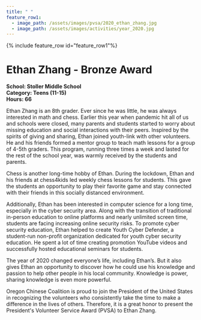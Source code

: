 ```yaml
---
title: " "
feature_row1:
  - image_path: /assets/images/pvsa/2020_ethan_zhang.jpg
  - image_path: /assets/images/activities/year_2020.jpg
---
```


{% include feature_row id="feature_row1"%}

# Ethan Zhang - Bronze Award

**School: Stoller Middle School**  
**Category: Teens (11-15)**  
**Hours: 66**  

Ethan Zhang is an 8th grader. Ever since he was little, he was always interested in math and chess. Earlier this year when pandemic hit all of us and schools were closed, many parents and students started to worry about missing education and social interactions with their peers. Inspired by the spirits of giving and sharing, Ethan joined youth-link with other volunteers. He and his friends formed a mentor group to teach math lessons for a group of 4-5th graders. This program, running three times a week and lasted for the rest of the school year, was warmly received by the students and parents.

Chess is another long-time hobby of Ethan. During the lockdown, Ethan and his friends at chess4kids led weekly chess lessons for students. This gave the students an opportunity to play their favorite game and stay connected with their friends in this socially distanced environment.

Additionally, Ethan has been interested in computer science for a long time, especially in the cyber security area. Along with the transition of traditional in-person education to online platforms and nearly unlimited screen time, students are facing increasing online security risks. To promote cyber security education, Ethan helped to create Youth Cyber Defender, a student-run non-profit organization dedicated for youth cyber security education. He spent a lot of time creating promotion YouTube videos and successfully hosted educational seminars for students.

The year of 2020 changed everyone’s life, including Ethan’s. But it also gives Ethan an opportunity to discover how he could use his knowledge and passion to help other people in his local community. Knowledge is power, sharing knowledge is even more powerful.

Oregon Chinese Coalition is proud to join the President of the United States in recognizing the volunteers who consistently take the time to make a difference in the lives of others. Therefore, it is a great honor to present the President's Volunteer Service Award (PVSA) to Ethan Zhang.
